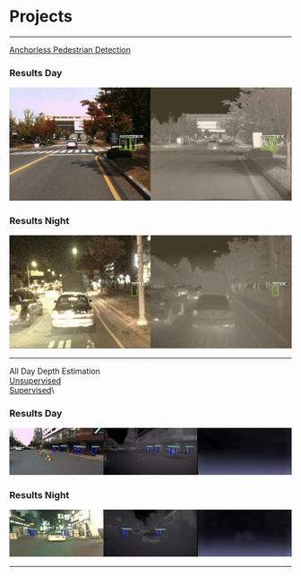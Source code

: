 # Projects

--- 

[Anchorless Pedestrian Detection](https://anushl9o5.github.io/pedestrian)
### Results Day

![](gifs/day_fcos.gif)


### Results Night

![](gifs/night_fcos.gif)

---
All Day Depth Estimation \
[Unsupervised](https://anushl9o5.github.io/unsup_depth) \
[Supervised](https://anushl9o5.github.io/unsup_depth)\
### Results Day

![](gifs/un_day_depth.gif)

### Results Night

![](gifs/un_night_depth.gif)


---
